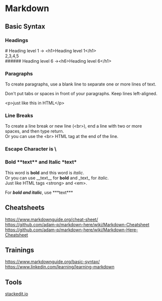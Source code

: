 # Markdown

## Basic Syntax
### Headings
\# Heading level 1  -> \<h1>Heading level 1\</h1><br>
2,3,4,5<br>
\###### Heading level 6 ->\<h6>Heading level 6\</h1><br>

### Paragraphs
To create paragraphs, use a blank line to separate one or more lines of text.<br>

Don't put tabs or spaces in front of your paragraphs. Keep lines left-aligned.<br>

\<p>just like this in HTML\</p>

### Line Breaks
To create a line break or new line (\<br>), end a line with two or more spaces, and then type return.  
Or you can use the \<br> HTML tag at the end of the line.<br>

### Escape Character is \

### Bold \*\*text\*\* and Italic \*text\*
This word is **bold** and this word is *italic*.<br>
Or you can use \_\_text\_\_ for __bold__ and \_text\_ for _italic_.<br>
Just like HTML tags \<strong> and \<em>.<br>

For ***bold and italic***, use \*\*\*text\*\*\*<br>




## Cheatsheets
https://www.markdownguide.org/cheat-sheet/ <br>
https://github.com/adam-p/markdown-here/wiki/Markdown-Cheatsheet <br>
https://github.com/adam-p/markdown-here/wiki/Markdown-Here-Cheatsheet <br>

## Trainings
https://www.markdownguide.org/basic-syntax/ <br>
https://www.linkedin.com/learning/learning-markdown <br>

## Tools
[stackedit.io](https://stackedit.io/) <br>
